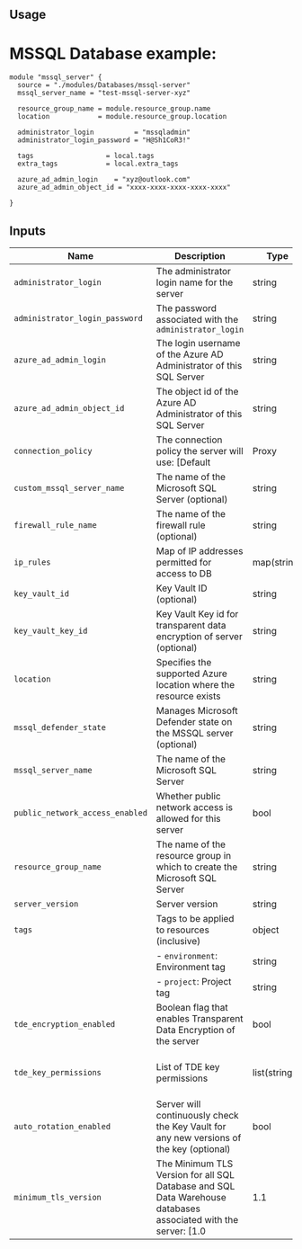 ## Usage

# MSSQL Database example:

```hcl
module "mssql_server" {
  source = "./modules/Databases/mssql-server"
  mssql_server_name = "test-mssql-server-xyz"

  resource_group_name = module.resource_group.name
  location            = module.resource_group.location

  administrator_login          = "mssqladmin"
  administrator_login_password = "H@Sh1CoR3!"

  tags                  = local.tags
  extra_tags            = local.extra_tags

  azure_ad_admin_login    = "xyz@outlook.com"
  azure_ad_admin_object_id = "xxxx-xxxx-xxxx-xxxx-xxxx"

}
```

## Inputs

| Name                              | Description                                                                                         | Type     | Default   | Required |
|-----------------------------------|-----------------------------------------------------------------------------------------------------|----------|-----------|:--------:|
| `administrator_login`             | The administrator login name for the server                                                         | string   | -         | yes      |
| `administrator_login_password`    | The password associated with the `administrator_login`                                                | string   | -         | yes      |
| `azure_ad_admin_login`            | The login username of the Azure AD Administrator of this SQL Server                                   | string   | -         | yes      |
| `azure_ad_admin_object_id`        | The object id of the Azure AD Administrator of this SQL Server                                        | string   | -         | yes      |
| `connection_policy`               | The connection policy the server will use: [Default|Proxy|Redirect]                                    | string   | "Default" | no       |
| `custom_mssql_server_name`        | The name of the Microsoft SQL Server (optional)                                                       | string   | null      | no       |
| `firewall_rule_name`              | The name of the firewall rule (optional)                                                              | string   | null      | no       |
| `ip_rules`                        | Map of IP addresses permitted for access to DB                                                        | map(string) | {}      | no       |
| `key_vault_id`                   | Key Vault ID (optional)                                                                              | string   | null      | no       |
| `key_vault_key_id`               | Key Vault Key id for transparent data encryption of server (optional)                                  | string   | null      | no       |
| `location`                        | Specifies the supported Azure location where the resource exists                                       | string   | -         | yes      |
| `mssql_defender_state`            | Manages Microsoft Defender state on the MSSQL server (optional)                                        | string   | null      | no       |
| `mssql_server_name`               | The name of the Microsoft SQL Server                                                                 | string   | -         | yes      |
| `public_network_access_enabled`    | Whether public network access is allowed for this server                                              | bool     | false     | no       |
| `resource_group_name`             | The name of the resource group in which to create the Microsoft SQL Server                              | string   | -         | yes      |
| `server_version`                  | Server version                                                                                        | string   | "12.0"    | no       |
| `tags`                            | Tags to be applied to resources (inclusive)                                                            | object   | -         | yes      |
|                                    | - `environment`: Environment tag                                                                      | string   | -         | yes      |
|                                    | - `project`: Project tag                                                                              | string   | -         | yes      |
| `tde_encryption_enabled`          | Boolean flag that enables Transparent Data Encryption of the server                                    | bool     | false     | no       |
| `tde_key_permissions`             | List of TDE key permissions                                                                           | list(string) | ["Get", "WrapKey", "UnwrapKey", "GetRotationPolicy", "SetRotationPolicy"] | no |
| `auto_rotation_enabled`           | Server will continuously check the Key Vault for any new versions of the key (optional)             | bool     | true      | no       |
| `minimum_tls_version`             | The Minimum TLS Version for all SQL Database and SQL Data Warehouse databases associated with the server: [1.0|1.1|1.2] | string | "1.2" | no |
